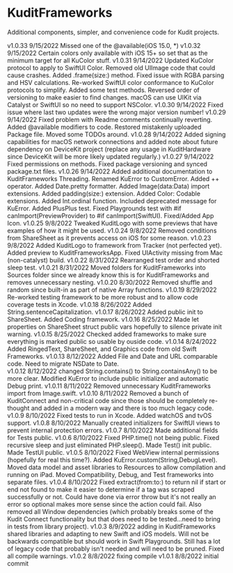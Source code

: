 # KuditFrameworks

Additional components, simpler, and convenience code for Kudit projects.

v1.0.33 9/15/2022 Missed one of the @available(iOS 15.0, *)
v1.0.32 9/15/2022 Certain colors only available with iOS 15+ so set that as the minimum target for all KuColor stuff.
v1.0.31 9/14/2022 Updated KuColor protocol to apply to SwiftUI Color.  Removed old UIImage code that could cause crashes.  Added .frame(size:) method.  Fixed issue with RGBA parsing and HSV calculations.  Re-worked SwiftUI color conformance to KuColor protocols to simplify.  Added some test methods.  Reversed order of versioning to make easier to find changes.  macOS can use UIKit via Catalyst or SwiftUI so no need to support NSColor.
v1.0.30 9/14/2022 Fixed issue where last two updates were the wrong major version number!
v1.0.29 9/14/2022 Fixed problem with Readme comments continually reverting.  Added @available modifiers to code.  Restored mistakenly uploaded Package file.  Moved some TODOs around.
v1.0.28 9/14/2022 Added signing capabilities for macOS network connections and added note about future dependency on DeviceKit project (replace any usage in KuditHardware since DeviceKit will be more likely updated regularly.)
v1.0.27 9/14/2022 Fixed permissions on methods.  Fixed package versioning and synced package.txt files.
v1.0.26 9/14/2022 Added additional documentation to KuditFrameworks Threading.  Renamed KuError to CustomError.  Added ++ operator.  Added Date.pretty formatter. Added Image(data:Data) import extensions.  Added padding(size:) extension.  Added Color: Codable extensions.  Added Int.ordinal function.  Included deprecated message for KuError.  Added PlusPlus test.  Fixed Playgrounds test with #if canImport(PreviewProvider) to #if canImport(SwiftUI).  Fixed/Added App Icon.
v1.0.25 9/8/2022 Tweaked KuditLogo with some previews that have examples of how it might be used.
v1.0.24 9/8/2022 Removed conditions from ShareSheet as it prevents access on iOS for some reason.
v1.0.23 9/8/2022 Added KuditLogo to framework from Tracker (not perfected yet).  Added preview to KuditFrameworksApp.  Fixed UIActivity missing from Mac (non-catalyst) build.
v1.0.22 8/31/2022 Rearranged test order and shorted sleep test.
v1.0.21 8/31/2022 Moved folders for KuditFrameworks into Sources folder since we already know this is for KuditFrameworks and removes unnecessary nesting.
v1.0.20 8/30/2022 Removed shuffle and random since built-in as part of native Array functions.
v1.0.19 8/29/2022 Re-worked testing framework to be more robust and to allow code coverage tests in Xcode.
v1.0.18 8/26/2022 Added String.sentenceCapitalization.
v1.0.17 8/26/2022 Added public init to ShareSheet.  Added Coding framework. 
v1.0.16 8/25/2022 Made let properties on ShareSheet struct public vars hopefully to silence private init warning. 
v1.0.15 8/25/2022 Checked added frameworks to make sure everything is marked public so usable by ouside code.
v1.0.14 8/24/2022 Added RingedText, ShareSheet, and Graphics code from old Swift Frameworks.
v1.0.13 8/12/2022 Added File and Date and URL comparable code.  Need to migrate NSDate to Date.  
v1.0.12 8/12/2022 changed String.contains() to String.containsAny() to be more clear.  Modified KuError to include public initializer and automatic Debug print.
v1.0.11 8/11/2022 Removed unnecessary KuditFrameworks import from Image.swift.
v1.0.10 8/11/2022 Removed a bunch of KuditConnect and non-critical code since those should be completely re-thought and added in a modern way and there is too much legacy code.
v1.0.9 8/10/2022 Fixed tests to run in Xcode.  Added watchOS and tvOS support.
v1.0.8 8/10/2022 Manually created initializers for SwiftUI views to prevent internal protection errors.
v1.0.7 8/10/2022 Made additional fields for Tests public.
v1.0.6 8/10/2022 Fixed PHP.time() not being public.  Fixed recursive sleep and just eliminated PHP.sleep().  Made Test() init public.  Made TestUI public.
v1.0.5 8/10/2022 Fixed WebView internal permissions (hopefully for real this time?).  Added KuError.custom(String,DebugLevel). Moved data model and asset libraries to Resources to allow compilation and running on iPad.  Moved Compatibility, Debug, and Test frameworks into separate files.
v1.0.4 8/10/2022 Fixed extract(from:to:) to return nil if start or end not found to make it easier to determine if a tag was scraped successfully or not.  Could have done via error throw but it's not really an error so optional makes more sense since the action could fail.  Also removed all Window dependencies (which probably breaks some of the Kudit Connect functionality but that does need to be tested...need to bring in tests from library project).
v1.0.3 8/9/2022 adding in KuditFrameworks shared libraries and adapting to new Swift and iOS models.  Will not be backwards compatible but should work in Swift Playgrounds.  Still has a lot of legacy code that probably isn't needed and will need to be pruned.  Fixed all compile warnings.
v1.0.2 8/8/2022 fixing compile
v1.0.1 8/8/2022 initial commit
